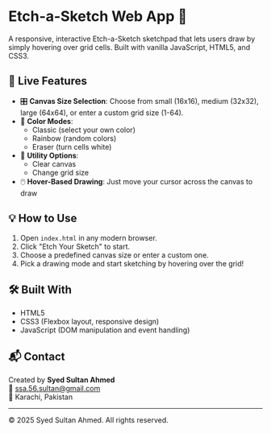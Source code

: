 # Etch-a-Sketch Web App 🎨

A responsive, interactive Etch-a-Sketch sketchpad that lets users draw by simply hovering over grid cells. Built with vanilla JavaScript, HTML5, and CSS3.

## 🚀 Live Features

- 🎛️ **Canvas Size Selection**: Choose from small (16x16), medium (32x32), large (64x64), or enter a custom grid size (1-64).
- 🎨 **Color Modes**:
  - Classic (select your own color)
  - Rainbow (random colors)
  - Eraser (turn cells white)
- 🧽 **Utility Options**:
  - Clear canvas
  - Change grid size
- 🖱️ **Hover-Based Drawing**: Just move your cursor across the canvas to draw

## 💡 How to Use

1. Open `index.html` in any modern browser.
2. Click "Etch Your Sketch" to start.
3. Choose a predefined canvas size or enter a custom one.
4. Pick a drawing mode and start sketching by hovering over the grid!

## 🛠️ Built With

- HTML5
- CSS3 (Flexbox layout, responsive design)
- JavaScript (DOM manipulation and event handling)

## 📬 Contact

Created by **Syed Sultan Ahmed**  
📧 ssa.56.sultan@gmail.com  
📍 Karachi, Pakistan

---

&copy; 2025 Syed Sultan Ahmed. All rights reserved.
